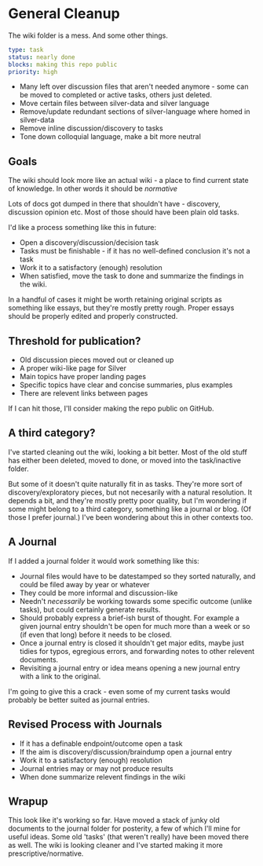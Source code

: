 General Cleanup
===============

The wiki folder is a mess. And some other things.

```yaml
type: task
status: nearly done
blocks: making this repo public
priority: high
```


* Many left over discussion files that aren't needed anymore - some can be moved to completed or active tasks, others just deleted.
* Move certain files between silver-data and silver language
* Remove/update redundant sections of silver-language where homed in silver-data
* Remove inline discussion/discovery to tasks
* Tone down colloquial language, make a bit more neutral



Goals
-----
The wiki should look more like an actual wiki - a place to find current state of knowledge.
In other words it should be *normative*

Lots of docs got dumped in there that shouldn't have - discovery, discussion opinion etc.
Most of those should have been plain old tasks.

I'd like a process something like this in future:
* Open a discovery/discussion/decision task
* Tasks must be finishable - if it has no well-defined conclusion it's not a task
* Work it to a satisfactory (enough) resolution
* When satisfied, move the task to done and summarize the findings in the wiki.

In a handful of cases it might be worth retaining original scripts as something like essays, but they're mostly pretty rough.
Proper essays should be properly edited and properly constructed.


Threshold for publication?
--------------------------

* Old discussion pieces moved out or cleaned up
* A proper wiki-like page for Silver
* Main topics have proper landing pages
* Specific topics have clear and concise summaries, plus examples
* There are relevent links between pages

If I can hit those, I'll consider making the repo public on GitHub.


A third category?
-----------------
I've started cleaning out the wiki, looking a bit better.
Most of the old stuff has either been deleted, moved to done, or moved into the task/inactive folder.

But some of it doesn't quite naturally fit in as tasks.
They're more sort of discovery/exploratory pieces, but not necesarily with a natural resolution.
It depends a bit, and they're mostly pretty poor quality, but I'm wondering if some might belong to a third category, something like a journal or blog.
(Of those I prefer journal.)
I've been wondering about this in other contexts too.


A Journal
---------
If I added a journal folder it would work something like this:
* Journal files would have to be datestamped so they sorted naturally, and could be filed away by year or whatever
* They could be more informal and discussion-like
* Needn't *necessarily* be working towards some specific outcome (unlike tasks), but could certainly generate results.
* Should probably express a brief-ish burst of thought. For example a given journal entry shouldn't be open for much more than a week or so (if even that long) before it needs to be closed.
* Once a journal entry is closed it shouldn't get major edits, maybe just tidies for typos, egregious errors, and forwarding notes to other relevent documents.
* Revisiting a journal entry or idea means opening a new journal entry with a link to the original.


I'm going to give this a crack - even some of my current tasks would probably be better suited as journal entries.


Revised Process with Journals
-----------------------------

* If it has a definable endpoint/outcome open a task
* If the aim is discovery/discussion/braindump open a journal entry
* Work it to a satisfactory (enough) resolution
* Journal entries may or may not produce results
* When done summarize relevent findings in the wiki



Wrapup
------
This look like it's working so far.
Have moved a stack of junky old documents to the journal folder for posterity, a few of which I'll mine for useful ideas.
Some old 'tasks' (that weren't really) have been moved there as well.
The wiki is looking cleaner and I've started making it more prescriptive/normative.
